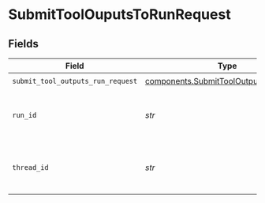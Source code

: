 # SubmitToolOuputsToRunRequest


## Fields

| Field                                                                                        | Type                                                                                         | Required                                                                                     | Description                                                                                  |
| -------------------------------------------------------------------------------------------- | -------------------------------------------------------------------------------------------- | -------------------------------------------------------------------------------------------- | -------------------------------------------------------------------------------------------- |
| `submit_tool_outputs_run_request`                                                            | [components.SubmitToolOutputsRunRequest](../../models/shared/submittooloutputsrunrequest.md) | :heavy_check_mark:                                                                           | N/A                                                                                          |
| `run_id`                                                                                     | *str*                                                                                        | :heavy_check_mark:                                                                           | The ID of the run that requires the tool output submission.                                  |
| `thread_id`                                                                                  | *str*                                                                                        | :heavy_check_mark:                                                                           | The ID of the [thread](/docs/api-reference/threads) to which this run belongs.               |